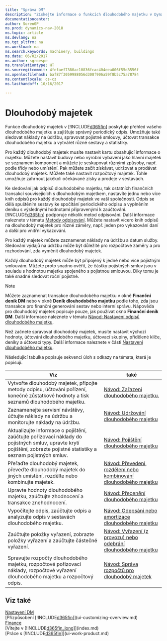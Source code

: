```yaml
---
title: "Správa DM"
description: "Získejte informace o funkcích dlouhodobého majetku v Dynamics NAV a přehled o tom, jak pracovat s dlouhodobým majetkem."
documentationcenter: 
author: SorenGP
ms.prod: dynamics-nav-2018
ms.topic: article
ms.devlang: na
ms.tgt_pltfrm: na
ms.workload: na
ms.search.keywords: machinery, buildings
ms.date: 06/02/2017
ms.author: sgroespe
ms.translationtype: HT
ms.sourcegitcommit: 4fefaef7380ac10836fcac404eea006f55d8556f
ms.openlocfilehash: baf87f3059988056d308f906a59f8b5c75a78784
ms.contentlocale: cs-cz
ms.lasthandoff: 10/16/2017

---
```

# <a name="fixed-assets"></a>Dlouhodobý majetek
Funkce dlouhodobý majetek v [!INCLUDE[d365fin](includes/d365fin_md.md)] poskytuje přehled vašeho dlouhodobého majetku a zajišťuje správný periodický odpis. Umožňuje také sledovat náklady na údržbu, spravovat pojistné smlouvy, účtovat transakce dlouhodobého majetku a vytvářet různé sestavy a statistiky.

Pro každý dlouhodobý majetek musíte nastavit kartu obsahující informace o majetku. Můžete nastavit budovy nebo výrobní vybavení jako hlavní majetek se seznamem komponent a můžete je seskupovat různými způsoby, např. podle třídy nebo umístění. Pak můžete začít získávat, udržovat a prodávat dlouhodobý majetek. Můžete také nastavit rozpočtový majetek. Tohle umožňuje zahrnout jakékoli očekávané zisky a prodeje v sestavách.

Ke sledování jak odpisů dlouhodobého majetku, tak ostatních finančních transakcí souvisejících s dlouhodobým majetkem, nastavíte jednu nebo více knih odpisů pro každý dlouhodobý majetek ve vaší společnosti. Odpis se dělá spuštěním sestavy ke spočítání periodického odpisu a vyplněním deníku s výslednými hodnotami připravenými k zaúčtování. [!INCLUDE[d365fin](includes/d365fin_md.md)] podporuje několik metod odpisování. Další informace naleznete v tématu [Metody odpisování](fa-depreciation-methods.md). Můžete nastavit vícero knih odpisů na dlouhodobý majetek pro různé záměry, např. jeden pro vykazování daní a další pro vnitřní vykazování.

Pro každý majetek můžete zaznamenat náklady na údržbu a datum služby. Sledování výdajů na údržbu může být důležité pro rozpočtové záměry a pro rozhodování, zda vyměnit dlouhodobý majetek.

Každý dlouhodobý majetek může být připojený k jedné nebo více pojistným smlouvám. Můžete proto snadno ověřit, že částky pojistných smluv jsou v souladu s hodnotou majetku spojeného s pojistnou smlouvou. Díky tomu je také snadné sledovat roční pojistné.

> [!NOTE]  
>   Můžete zaznamenat transakce dlouhodobého majetku v okně **Finanční deník DM** nebo v okně **Deník dlouhodobého majetku** podle toho, zda jsou transakce pro finanční generování sestav nebo interní správu. Nápověda pro dlouhodobý majetek popisuje pouze, jak používat okno **Finanční deník DM**. Další informace naleznete v tématu [Návod: Nastavení odpisů dlouhodobého majetku](fa-how-setup-depreciation.md).

Než začnete spravovat dlouhodobý majetek, musíte nastavit výchozí hodnoty, účtování dlouhodobého majetku, účtovací skupiny, přidělené klíče, deníky a účtovací typy. Další informace naleznete v části [Nastavení dlouhodobého majetku](fa-setup.md).

Následující tabulka popisuje sekvenci úloh s odkazy na témata, která je popisují.

| Viz | také |
| --- | --- |
| Vytvořte dlouhodobý majetek, připojte metody odpisu, účtování pořízení, konečné zůstatkové hodnoty a tisk seznamů dlouhodobého majetku. |[Návod: Zařazení dlouhodobého majetku.](fa-how-acquire.md) |
| Zaznamenejte servisní návštěvy, účtujte náklady na údržbu a monitorujte náklady na údržbu. |[Návod: Udržování dlouhodobého majetku](fa-how-maintain.md) |
| Aktualizujte informace o pojištění, zaúčtujte pořizovací náklady do pojistných smluv, upravte krytí pojištění, zobrazte pojistné statistiky a seznam pojistných smluv. |[Návod: Pojištění dlouhodobého majetku](fa-how-insure.md) |
| Přeřaďte dlouhodobý majetek, převeďte dlouhodobý majetek do jiných umístění, rozdělte nebo kombinujte majetek. |[Návod: Převedení, rozdělení nebo kombinování dlouhodobého majetku](fa-how-trans-split-combine.md) |
| Upravte hodnoty dlouhodobého majetku, zaúčtujte zhodnocení a transakce znehodnocení. |[Návod: Přecenění dlouhodobého majetku](fa-how-revalue.md) |
| Vypočítejte odpis, zaúčtujte odpis a analyzujte odpis v sestavách dlouhodobého majetku. |[Návod: Odepsání nebo amortizace dlouhodobého majetku](fa-how-depreciate-amortize.md) |
| Zaúčtujte položky vyřazení, zobrazte položky vyřazení a zaúčtujte částečné vyřazení. |[Návod: Vyřazení (z provozu) nebo odebrání dlouhodobého majetku](fa-how-dispose-retire.md) |
| Spravujte rozpočty dlouhodobého majetku, rozpočtové pořizovací náklady, rozpočtové vyřazení dlouhodobého majetku a rozpočtový odpis. |[Návod: Správa rozpočtů pro dlouhodobý majetek](fa-how-manage-budgets.md) |

## <a name="see-also"></a>Viz také
[Nastavení DM](fa-setup.md)  
[Přizpůsobení [!INCLUDE[d365fin](includes/d365fin_md.md)]](ui-customizing-overview.md)  
[Finance](finance.md)  
[Vítejte v [!INCLUDE[d365fin_long](includes/d365fin_long_md.md)]](index.md)  
[Práce s [!INCLUDE[d365fin](includes/d365fin_md.md)]](ui-work-product.md)

